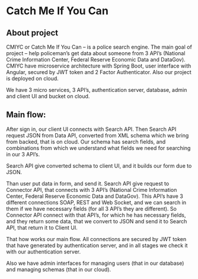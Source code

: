 # Catch Me If You Can 
## About project
CMIYC or Catch Me If You Can – is a police search engine.
The main goal of project – help policeman’s get data about someone from 3 API’s (National Crime Information Center, Federal Reserve Economic Data and DataGov).
CMIYC have microservice architecture with Spring Boot, user interface with Angular, secured by JWT token and 2 Factor Authenticator. Also our project is deployed on cloud.

We have 3 micro services, 3 API’s, authentication server, database, admin and client UI and bucket on cloud.

## Main flow:
After sign in, our client UI connects with Search API. Then Search API request JSON from Data API, converted from XML schema which we bring from backed, that is on cloud. Our schema has search fields, and combinations from which we understand what fields we need for searching in our 3 API’s.

Search API give converted schema to client UI, and it builds our form due to JSON.

Than user put data in form, and send it. Search API give request to Connector API, that connects with 3 API’s (National Crime Information Center, Federal Reserve Economic Data and DataGov). This API’s have 3 different connections SOAP, REST and Web Socket, and we can search in them if we have necessary fields (for all 3 API’s they are different). So Connector API connect with that API’s, for which he has necessary fields, and they return some data, that we convert to JSON and send it to Search API, that return it to Client UI.

That how works our main flow. All connections are secured by JWT token that have generated by authentication server, and in all stages we check it with our authentication server.

Also we have admin interfaces for managing users (that in our database) and managing schemas (that in our cloud).
